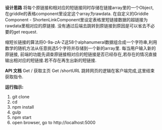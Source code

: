 **设计思路**
将每个原链接和相对应的短链接同时存储在链接array里的一个Object, 在griddle的表格component里设定这个array为rawdata. 
在自定义的Griddle Component - ShortenLinkComponent里设定表格里短链接数据的超链接为rawdata里相对应的原链接.
没有通过后端去跳转到原链接到原因是可以省去不必要的get request. 

缩短长链接的算法将0-9a-zA-Z这58个alphanumeral数据组合成一个字符串,利用数学的随机方法从任意挑选5个字符并存储到一个新的array里.
每当用户输入新的原链接, 前端的功能先调查原链接相对应的短链接是否已经存在,若存在的情况直接输出相对应的短链接.若不存在再生出新的短链接.

**API 文档**
Get /
   获取主页
Get /shortURL
   跳转网页的逻辑在客户端完成,这里结束获取指令.

**运行指示:**

1. git clone <this repo link>
2. cd <project directory>
3. npm install
4. gulp
5. npm start
6. open browser, go to http://localhost:5000

